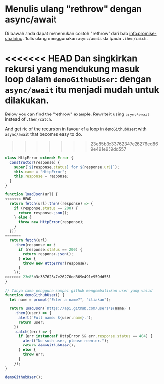 # Menulis ulang "rethrow" dengan async/await

Di bawah anda dapat menemukan contoh "rethrow" dari bab <info:promise-chaining>. Tulis ulang menggunakan `async/await` daripada `.then/catch`.

<<<<<<< HEAD
Dan singkirkan rekursi yang mendukung masuk loop dalam `demoGithubUser`: dengan `async/await` itu menjadi mudah untuk dilakukan.
=======
Below you can find the "rethrow" example. Rewrite it using `async/await` instead of `.then/catch`.

And get rid of the recursion in favour of a loop in `demoGithubUser`: with `async/await` that becomes easy to do.
>>>>>>> 23e85b3c33762347e26276ed869e491e959dd557

```js run
class HttpError extends Error {
  constructor(response) {
    super(`${response.status} for ${response.url}`);
    this.name = "HttpError";
    this.response = response;
  }
}

function loadJson(url) {
<<<<<<< HEAD
  return fetch(url).then((response) => {
    if (response.status == 200) {
      return response.json();
    } else {
      throw new HttpError(response);
    }
  });
=======
  return fetch(url)
    .then(response => {
      if (response.status == 200) {
        return response.json();
      } else {
        throw new HttpError(response);
      }
    });
>>>>>>> 23e85b3c33762347e26276ed869e491e959dd557
}

// Tanya nama pengguna sampai github mengembalikkan user yang valid
function demoGithubUser() {
  let name = prompt("Enter a name?", "iliakan");

  return loadJson(`https://api.github.com/users/${name}`)
    .then((user) => {
      alert(`Full name: ${user.name}.`);
      return user;
    })
    .catch((err) => {
      if (err instanceof HttpError && err.response.status == 404) {
        alert("No such user, please reenter.");
        return demoGithubUser();
      } else {
        throw err;
      }
    });
}

demoGithubUser();
```

